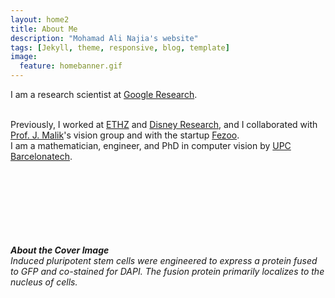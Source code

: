 ```yaml
---
layout: home2
title: About Me
description: "Mohamad Ali Najia's website"
tags: [Jekyll, theme, responsive, blog, template]
image:
  feature: homebanner.gif
---
```


I am a research scientist at <a href="https://research.google.com" target="_blank">Google Research</a>.

<br />
Previously, I worked at <a href="http://www.vision.ee.ethz.ch/index.en.html" target="_blank">ETHZ</a>
and <a href="http://www.disneyresearch.com/research-labs/disney-research-zurich/" target="_blank">Disney Research</a>,
and I collaborated with <a href="http://www.cs.berkeley.edu/~malik/" target="_blank">Prof. J. Malik</a>'s vision group 
and with the startup <a href="https://gestoos.com" target="_blank">Fezoo</a>.

<br />
I am a mathematician, engineer, and PhD in computer vision by <a href="http://www.upc.edu" target="_blank">UPC Barcelonatech</a>.

<br /><br /><br /><br /><br /><br /><br />
<b><em>About the Cover Image</em></b>
<br />
<em>Induced pluripotent stem cells were engineered to express a protein fused to GFP and co-stained for DAPI. The fusion protein primarily localizes to the nucleus of cells.</em>